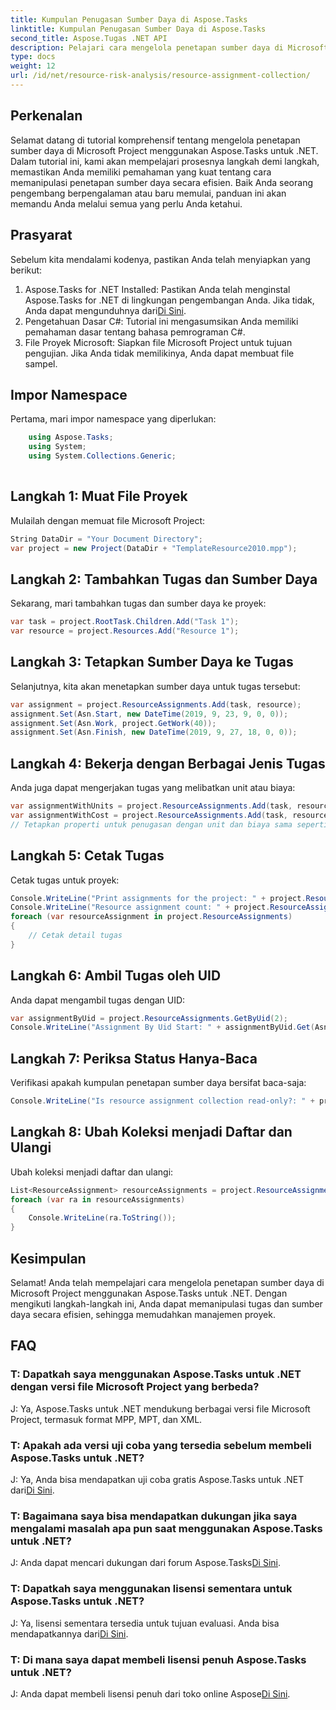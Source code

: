 ```yaml
---
title: Kumpulan Penugasan Sumber Daya di Aspose.Tasks
linktitle: Kumpulan Penugasan Sumber Daya di Aspose.Tasks
second_title: Aspose.Tugas .NET API
description: Pelajari cara mengelola penetapan sumber daya di Microsoft Project menggunakan Aspose.Tasks untuk .NET. Tutorial langkah demi langkah dengan contoh kode.
type: docs
weight: 12
url: /id/net/resource-risk-analysis/resource-assignment-collection/
---
```

## Perkenalan
Selamat datang di tutorial komprehensif tentang mengelola penetapan sumber daya di Microsoft Project menggunakan Aspose.Tasks untuk .NET. Dalam tutorial ini, kami akan mempelajari prosesnya langkah demi langkah, memastikan Anda memiliki pemahaman yang kuat tentang cara memanipulasi penetapan sumber daya secara efisien. Baik Anda seorang pengembang berpengalaman atau baru memulai, panduan ini akan memandu Anda melalui semua yang perlu Anda ketahui.
## Prasyarat
Sebelum kita mendalami kodenya, pastikan Anda telah menyiapkan yang berikut:
1.  Aspose.Tasks for .NET Installed: Pastikan Anda telah menginstal Aspose.Tasks for .NET di lingkungan pengembangan Anda. Jika tidak, Anda dapat mengunduhnya dari[Di Sini](https://releases.aspose.com/tasks/net/).
2. Pengetahuan Dasar C#: Tutorial ini mengasumsikan Anda memiliki pemahaman dasar tentang bahasa pemrograman C#.
3. File Proyek Microsoft: Siapkan file Microsoft Project untuk tujuan pengujian. Jika Anda tidak memilikinya, Anda dapat membuat file sampel.

## Impor Namespace
Pertama, mari impor namespace yang diperlukan:
```csharp
    using Aspose.Tasks;
    using System;
    using System.Collections.Generic;
    
```
## Langkah 1: Muat File Proyek
Mulailah dengan memuat file Microsoft Project:
```csharp
String DataDir = "Your Document Directory";
var project = new Project(DataDir + "TemplateResource2010.mpp");
```
## Langkah 2: Tambahkan Tugas dan Sumber Daya
Sekarang, mari tambahkan tugas dan sumber daya ke proyek:
```csharp
var task = project.RootTask.Children.Add("Task 1");
var resource = project.Resources.Add("Resource 1");
```
## Langkah 3: Tetapkan Sumber Daya ke Tugas
Selanjutnya, kita akan menetapkan sumber daya untuk tugas tersebut:
```csharp
var assignment = project.ResourceAssignments.Add(task, resource);
assignment.Set(Asn.Start, new DateTime(2019, 9, 23, 9, 0, 0));
assignment.Set(Asn.Work, project.GetWork(40));
assignment.Set(Asn.Finish, new DateTime(2019, 9, 27, 18, 0, 0));
```
## Langkah 4: Bekerja dengan Berbagai Jenis Tugas
Anda juga dapat mengerjakan tugas yang melibatkan unit atau biaya:
```csharp
var assignmentWithUnits = project.ResourceAssignments.Add(task, resource, 1d);
var assignmentWithCost = project.ResourceAssignments.Add(task, resource);
// Tetapkan properti untuk penugasan dengan unit dan biaya sama seperti yang ditunjukkan pada Langkah 3
```
## Langkah 5: Cetak Tugas
Cetak tugas untuk proyek:
```csharp
Console.WriteLine("Print assignments for the project: " + project.ResourceAssignments.ParentProject.Get(Prj.Name));
Console.WriteLine("Resource assignment count: " + project.ResourceAssignments.Count);
foreach (var resourceAssignment in project.ResourceAssignments)
{
    // Cetak detail tugas
}
```
## Langkah 6: Ambil Tugas oleh UID
Anda dapat mengambil tugas dengan UID:
```csharp
var assignmentByUid = project.ResourceAssignments.GetByUid(2);
Console.WriteLine("Assignment By Uid Start: " + assignmentByUid.Get(Asn.Start));
```
## Langkah 7: Periksa Status Hanya-Baca
Verifikasi apakah kumpulan penetapan sumber daya bersifat baca-saja:
```csharp
Console.WriteLine("Is resource assignment collection read-only?: " + project.ResourceAssignments.IsReadOnly);
```
## Langkah 8: Ubah Koleksi menjadi Daftar dan Ulangi
Ubah koleksi menjadi daftar dan ulangi:
```csharp
List<ResourceAssignment> resourceAssignments = project.ResourceAssignments.ToList();
foreach (var ra in resourceAssignments)
{
    Console.WriteLine(ra.ToString());
}
```

## Kesimpulan
Selamat! Anda telah mempelajari cara mengelola penetapan sumber daya di Microsoft Project menggunakan Aspose.Tasks untuk .NET. Dengan mengikuti langkah-langkah ini, Anda dapat memanipulasi tugas dan sumber daya secara efisien, sehingga memudahkan manajemen proyek.
## FAQ
### T: Dapatkah saya menggunakan Aspose.Tasks untuk .NET dengan versi file Microsoft Project yang berbeda?
J: Ya, Aspose.Tasks untuk .NET mendukung berbagai versi file Microsoft Project, termasuk format MPP, MPT, dan XML.
### T: Apakah ada versi uji coba yang tersedia sebelum membeli Aspose.Tasks untuk .NET?
 J: Ya, Anda bisa mendapatkan uji coba gratis Aspose.Tasks untuk .NET dari[Di Sini](https://releases.aspose.com/).
### T: Bagaimana saya bisa mendapatkan dukungan jika saya mengalami masalah apa pun saat menggunakan Aspose.Tasks untuk .NET?
 J: Anda dapat mencari dukungan dari forum Aspose.Tasks[Di Sini](https://forum.aspose.com/c/tasks/15).
### T: Dapatkah saya menggunakan lisensi sementara untuk Aspose.Tasks untuk .NET?
 J: Ya, lisensi sementara tersedia untuk tujuan evaluasi. Anda bisa mendapatkannya dari[Di Sini](https://purchase.aspose.com/temporary-license/).
### T: Di mana saya dapat membeli lisensi penuh Aspose.Tasks untuk .NET?
 J: Anda dapat membeli lisensi penuh dari toko online Aspose[Di Sini](https://purchase.aspose.com/buy).